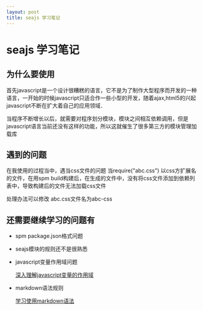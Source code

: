 ```yaml
---
layout: post
title: seajs 学习笔记
---
```


# seajs 学习笔记

## 为什么要使用
首先javascript是一个设计很糟糕的语言，它不是为了制作大型程序而开发的一种语言，一开始的时候javascript只适合作一些小型的开发，随着ajax,html5的兴起javascript不断在扩大着自己的应用领域．

当程序不断增长以后，就需要对程序划分模块，模块之间相互依赖调用，但是javascript语言当前还没有这样的功能，所以这就催生了很多第三方的模块管理加载库

## 遇到的问题
在我使用的过程当中，遇当css文件的问题
当require("abc.css")
以css方扩展名的文件，在用spm build构建后，在生成的文件中，没有将css文件添加到依赖列表中，导致构建后的文件无法加载css文件

处理办法可以修改 abc.css文件名为abc-css

## 还需要继续学习的问题有

   - spm package.json格式问题
   - seajs模块的规则还不是很熟悉
   - javascript变量作用域问题
     
        [深入理解javascript变量的作用域](www.cnblogs.com/rainman/archive/2009/04/28/1445687.html)
   - markdown语法规则
        
        [学习使用markdown语法](http://wowubuntu.com/markdown/)

